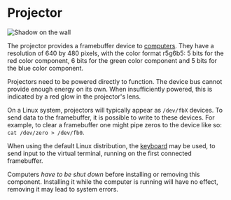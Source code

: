 # Projector
![Shadow on the wall](block:oc2:projector)

The projector provides a framebuffer device to [computers](computer.md). They have a resolution of 640 by 480 pixels, with the color format r5g6b5: 5 bits for the red color component, 6 bits for the green color component and 5 bits for the blue color component.

Projectors need to be powered directly to function. The device bus cannot provide enough energy on its own. When insufficiently powered, this is indicated by a red glow in the projector's lens.

On a Linux system, projectors will typically appear as `/dev/fbX` devices. To send data to the framebuffer, it is possible to write to these devices. For example, to clear a framebuffer one might pipe zeros to the device like so: `cat /dev/zero > /dev/fb0`.

When using the default Linux distribution, the [keyboard](keyboard.md) may be used, to send input to the virtual terminal, running on the first connected framebuffer.

Computers *have to be shut down* before installing or removing this component. Installing it while the computer is running will have no effect, removing it may lead to system errors.
